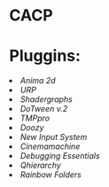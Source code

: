# CACP

<h1><b>Pluggins:</h1></b>
<list>
 <i>
 <li>Anima 2d
 <li>URP
 <li>Shadergraphs 
 <li>DoTween v.2
<li>TMPpro
<li>Doozy
<li>New Input System
 <li>Cinemamachine
<li>Debugging Essentials
<li>Qhierarchy
 <li>Rainbow Folders
 </i>
</list>
